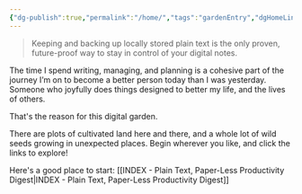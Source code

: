 ```yaml
---
{"dg-publish":true,"permalink":"/home/","tags":"gardenEntry","dgHomeLink":true,"dgPassFrontmatter":false}
---
```



>Keeping and backing up locally stored plain text is the only proven, future-proof way to stay in control of your digital notes.

The time I spend writing, managing, and planning is a cohesive part of the journey I’m on to become a better person today than I was yesterday. Someone who joyfully does things designed to better my life, and the lives of others.

That's the reason for this digital garden. 

There are plots of cultivated land here and there, and a whole lot of wild seeds growing in unexpected places. Begin wherever you like, and click the links to explore!

Here's a good place to start:
[[INDEX - Plain Text, Paper-Less Productivity Digest|INDEX - Plain Text, Paper-Less Productivity Digest]]
